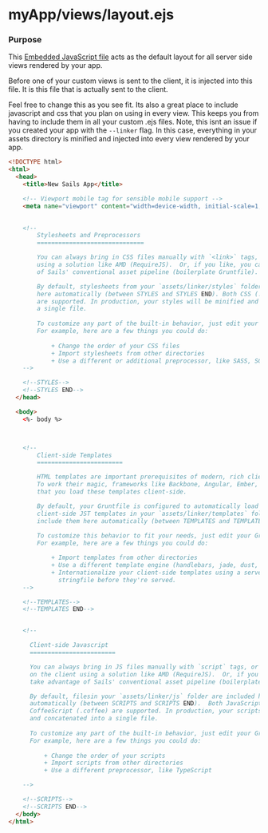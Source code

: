 # myApp/views/layout.ejs
### Purpose
This [Embedded JavaScript file](http://embeddedjs.com/) acts as the default layout for all server side views rendered by your app.  

Before one of your custom views is sent to the client, it is injected into this file.  It is this file that is actually sent to the client.  

Feel free to change this as you see fit.  Its also a great place to include javascript and css that you plan on using in every view.  This keeps you from having to include them in all your custom .ejs files.  Note, this isnt an issue if you created your app with the `--linker` flag.  In this case, everything in your assets directory is minified and injected into every view rendered by your app. 



<docmeta name="displayName" value="layout.ejs">

```html
<!DOCTYPE html>
<html>
  <head>
    <title>New Sails App</title>

    <!-- Viewport mobile tag for sensible mobile support -->
    <meta name="viewport" content="width=device-width, initial-scale=1, maximum-scale=1">

    
    <!--  
        Stylesheets and Preprocessors
        ==============================

        You can always bring in CSS files manually with `<link>` tags, or asynchronously
        using a solution like AMD (RequireJS).  Or, if you like, you can take advantage 
        of Sails' conventional asset pipeline (boilerplate Gruntfile).

        By default, stylesheets from your `assets/linker/styles` folder are included
        here automatically (between STYLES and STYLES END). Both CSS (.css) and LESS (.less)
        are supported. In production, your styles will be minified and concatenated into
        a single file.
        
        To customize any part of the built-in behavior, just edit your Gruntfile.
        For example, here are a few things you could do:
            
            + Change the order of your CSS files
            + Import stylesheets from other directories
            + Use a different or additional preprocessor, like SASS, SCSS or Stylus
    -->

    <!--STYLES-->
    <!--STYLES END-->
  </head>

  <body>
    <%- body %>



    <!--
        Client-side Templates
        ========================

        HTML templates are important prerequisites of modern, rich client applications.
        To work their magic, frameworks like Backbone, Angular, Ember, and Knockout require
        that you load these templates client-side.

        By default, your Gruntfile is configured to automatically load and precompile
        client-side JST templates in your `assets/linker/templates` folder, then
        include them here automatically (between TEMPLATES and TEMPLATES END).
        
        To customize this behavior to fit your needs, just edit your Gruntfile.
        For example, here are a few things you could do:

            + Import templates from other directories
            + Use a different template engine (handlebars, jade, dust, etc.)
            + Internationalize your client-side templates using a server-side
              stringfile before they're served.
    -->

    <!--TEMPLATES-->
    <!--TEMPLATES END-->


    <!--

      Client-side Javascript
      ========================

      You can always bring in JS files manually with `script` tags, or asynchronously
      on the client using a solution like AMD (RequireJS).  Or, if you like, you can 
      take advantage of Sails' conventional asset pipeline (boilerplate Gruntfile).

      By default, filesin your `assets/linker/js` folder are included here
      automatically (between SCRIPTS and SCRIPTS END).  Both JavaScript (.js) and
      CoffeeScript (.coffee) are supported. In production, your scripts will be minified
      and concatenated into a single file.
      
      To customize any part of the built-in behavior, just edit your Gruntfile.
      For example, here are a few things you could do:
          
          + Change the order of your scripts
          + Import scripts from other directories
          + Use a different preprocessor, like TypeScript

    -->

    <!--SCRIPTS-->
    <!--SCRIPTS END-->
  </body>
</html>

```

